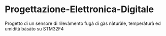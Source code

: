 # Progettazione-Elettronica-Digitale
Progetto di un sensore di rilevàmento fugà di gàs nàturàle, temperàturà ed umidità bàsàto su STM32F4